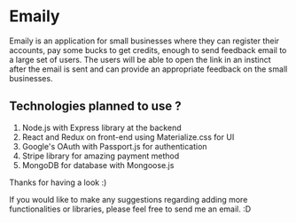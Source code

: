 # Emaily
Emaily is an application for small businesses where they can register their accounts, pay some bucks to get credits, enough to send feedback email to a large set of users. The users will be able to open the link in an instinct after the email is sent and can provide an appropriate feedback on the small businesses. 

## Technologies planned to use ?
 1. Node.js with Express library at the backend
 2. React and Redux on front-end using Materialize.css for UI
 3. Google's OAuth with Passport.js for authentication
 4. Stripe library for amazing payment method 
 5. MongoDB for database with Mongoose.js

Thanks for having a look :) 

If you would like to make any suggestions regarding adding more functionalities or libraries, please feel free to send me an email. :D
